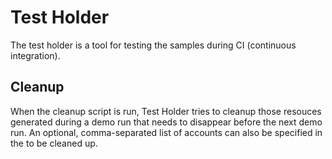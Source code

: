 # Test Holder

The test holder is a tool for testing the samples during CI (continuous integration).

## Cleanup

When the cleanup script is run, Test Holder tries to cleanup those resouces generated during a demo run that needs to disappear before the next demo run.  An optional, comma-separated list of accounts can also be specified in the  to be cleaned up.
